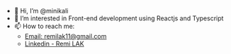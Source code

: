 - 👋 Hi, I’m @minikali
- 👀 I’m interested in Front-end development using Reactjs and Typescript
- 📫 How to reach me:
  - [Email: remilak11@gmail.com](mailto:remilak11@gmail.com)
  - [Linkedin - Remi LAK](https://www.linkedin.com/in/remilak11/)

<!---
minikali/minikali is a ✨ special ✨ repository because its `README.md` (this file) appears on your GitHub profile.
You can click the Preview link to take a look at your changes.
--->
